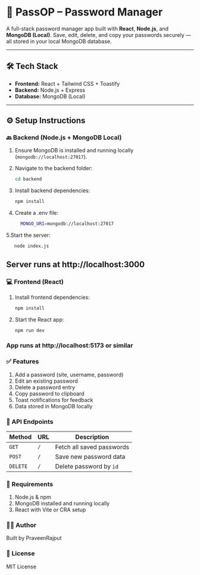 # 🔐 PassOP –  Password Manager

A full-stack password manager app built with **React**, **Node.js**, and **MongoDB (Local)**. Save, edit, delete, and copy your passwords securely — all stored in your local MongoDB database.

---

## 🛠 Tech Stack

- **Frontend:** React + Tailwind CSS + Toastify
- **Backend:** Node.js + Express
- **Database:** MongoDB (Local)

---

## ⚙️ Setup Instructions

### 🔙 Backend (Node.js + MongoDB Local)

1. Ensure MongoDB is installed and running locally (`mongodb://localhost:27017`).

2. Navigate to the backend folder:
   ```bash
   cd backend
    ```

3. Install backend dependencies:
   ```bash
   npm install
   ```
4. Create a .env file:

   ```bash
     MONGO_URI=mongodb://localhost:27017
    ```
5.Start the server:
  ```bash
     node index.js
  ```

## Server runs at http://localhost:3000
### 💻 Frontend (React)
1. Install frontend dependencies:
 
   ```bash
   npm install
   ```
2. Start the React app:
    ```bash
    npm run dev
    ```
### App runs at http://localhost:5173 or similar

### ✅ Features
1. Add a password (site, username, password)
2. Edit an existing password
3. Delete a password entry
4. Copy password to clipboard
5. Toast notifications for feedback
6. Data stored in MongoDB locally

### 📡 API Endpoints
| Method   | URL | Description               |
| -------- | --- | ------------------------- |
| `GET`    | `/` | Fetch all saved passwords |
| `POST`   | `/` | Save new password data    |
| `DELETE` | `/` | Delete password by `id`   |



### 🧪 Requirements
1. Node.js & npm
2. MongoDB installed and running locally
3. React with Vite or CRA setup

### 🧑‍💻 Author
Built by PraveenRajput 
### 📜 License
MIT License
